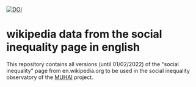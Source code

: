 [![DOI](https://sandbox.zenodo.org/badge/495807291.svg)](https://sandbox.zenodo.org/badge/latestdoi/495807291)

# wikipedia data from the social inequality page in english

This repository contains all versions (until 01/02/2022) of the "social inequality" page from en.wikipedia.org to be used in the social inequality observatory of the [MUHAI](https://muhai.univiu.org/) project.



